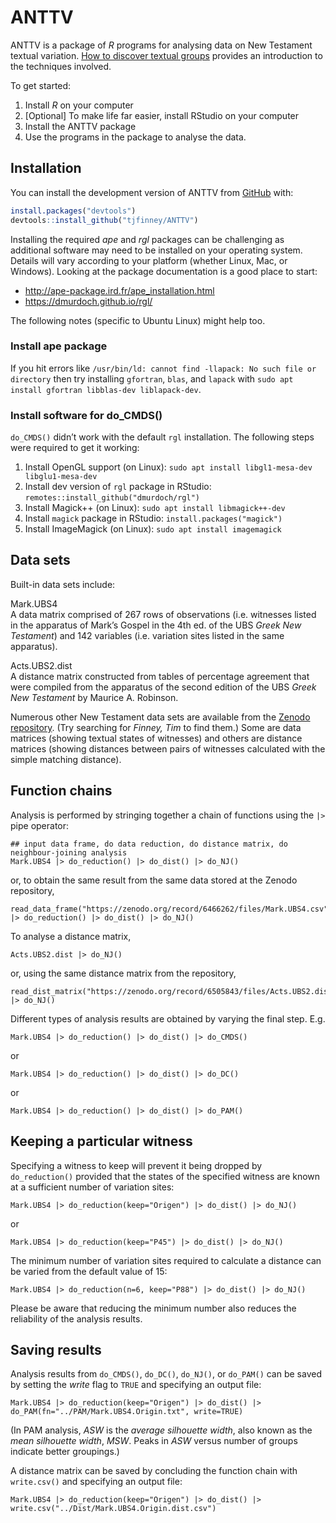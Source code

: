 
<!-- README.md is generated from README.Rmd. Please edit that file -->

# ANTTV

<!-- badges: start -->
<!-- badges: end -->

ANTTV is a package of *R* programs for analysing data on New Testament
textual variation. [How to discover textual
groups](https://www.tfinney.net/Groups/index.xhtml) provides an
introduction to the techniques involved.

To get started:

1.  Install *R* on your computer
2.  \[Optional\] To make life far easier, install RStudio on your
    computer
3.  Install the ANTTV package
4.  Use the programs in the package to analyse the data.

## Installation

You can install the development version of ANTTV from
[GitHub](https://github.com/) with:

``` r
install.packages("devtools")
devtools::install_github("tjfinney/ANTTV")
```

Installing the required *ape* and *rgl* packages can be challenging as
additional software may need to be installed on your operating system.
Details will vary according to your platform (whether Linux, Mac, or
Windows). Looking at the package documentation is a good place to start:

- <http://ape-package.ird.fr/ape_installation.html>
- <https://dmurdoch.github.io/rgl/>

The following notes (specific to Ubuntu Linux) might help too.

### Install ape package

If you hit errors like
`/usr/bin/ld: cannot find -llapack: No such file or directory` then try
installing `gfortran`, `blas`, and `lapack` with
`sudo apt install gfortran libblas-dev liblapack-dev`.

### Install software for do_CMDS()

`do_CMDS()` didn’t work with the default `rgl` installation. The
following steps were required to get it working:

1.  Install OpenGL support (on Linux):
    `sudo apt install libgl1-mesa-dev libglu1-mesa-dev`
2.  Install dev version of `rgl` package in RStudio:
    `remotes::install_github("dmurdoch/rgl")`
3.  Install Magick++ (on Linux): `sudo apt install libmagick++-dev`
4.  Install `magick` package in RStudio: `install.packages("magick")`
5.  Install ImageMagick (on Linux): `sudo apt install imagemagick`

## Data sets

Built-in data sets include:

Mark.UBS4  
A data matrix comprised of 267 rows of observations (i.e. witnesses
listed in the apparatus of Mark’s Gospel in the 4th ed. of the UBS
*Greek New Testament*) and 142 variables (i.e. variation sites listed in
the same apparatus).

Acts.UBS2.dist  
A distance matrix constructed from tables of percentage agreement that
were compiled from the apparatus of the second edition of the UBS *Greek
New Testament* by Maurice A. Robinson.

Numerous other New Testament data sets are available from the [Zenodo
repository](https://zenodo.org/). (Try searching for *Finney, Tim* to
find them.) Some are data matrices (showing textual states of witnesses)
and others are distance matrices (showing distances between pairs of
witnesses calculated with the simple matching distance).

## Function chains

Analysis is performed by stringing together a chain of functions using
the `|>` pipe operator:

    ## input data frame, do data reduction, do distance matrix, do neighbour-joining analysis
    Mark.UBS4 |> do_reduction() |> do_dist() |> do_NJ()

or, to obtain the same result from the same data stored at the Zenodo
repository,

    read_data_frame("https://zenodo.org/record/6466262/files/Mark.UBS4.csv") |> do_reduction() |> do_dist() |> do_NJ()

To analyse a distance matrix,

    Acts.UBS2.dist |> do_NJ()

or, using the same distance matrix from the repository,

    read_dist_matrix("https://zenodo.org/record/6505843/files/Acts.UBS2.dist.csv") |> do_NJ()

Different types of analysis results are obtained by varying the final
step. E.g.

    Mark.UBS4 |> do_reduction() |> do_dist() |> do_CMDS()

or

    Mark.UBS4 |> do_reduction() |> do_dist() |> do_DC()

or

    Mark.UBS4 |> do_reduction() |> do_dist() |> do_PAM()

## Keeping a particular witness

Specifying a witness to keep will prevent it being dropped by
`do_reduction()` provided that the states of the specified witness are
known at a sufficient number of variation sites:

    Mark.UBS4 |> do_reduction(keep="Origen") |> do_dist() |> do_NJ()

or

    Mark.UBS4 |> do_reduction(keep="P45") |> do_dist() |> do_NJ()

The minimum number of variation sites required to calculate a distance
can be varied from the default value of 15:

    Mark.UBS4 |> do_reduction(n=6, keep="P88") |> do_dist() |> do_NJ()

Please be aware that reducing the minimum number also reduces the
reliability of the analysis results.

## Saving results

Analysis results from `do_CMDS()`, `do_DC()`, `do_NJ()`, or `do_PAM()`
can be saved by setting the *write* flag to `TRUE` and specifying an
output file:

    Mark.UBS4 |> do_reduction(keep="Origen") |> do_dist() |> do_PAM(fn="../PAM/Mark.UBS4.Origin.txt", write=TRUE)

(In PAM analysis, *ASW* is the *average silhouette width*, also known as
the *mean silhouette width*, *MSW*. Peaks in *ASW* versus number of
groups indicate better groupings.)

A distance matrix can be saved by concluding the function chain with
`write.csv()` and specifying an output file:

    Mark.UBS4 |> do_reduction(keep="Origen") |> do_dist() |> write.csv("../Dist/Mark.UBS4.Origin.dist.csv")
